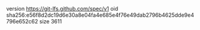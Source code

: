 version https://git-lfs.github.com/spec/v1
oid sha256:e56f8d2dc19d6e30a8e04fa4e685e4f76e49dab2796b4625dde9e4796e652c62
size 3611
